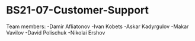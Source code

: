 # BS21-07-Customer-Support
Team members: 
-Damir Afliatonov
-Ivan Kobets
-Askar Kadyrgulov
-Makar Vavilov
-David Polischuk
-Nikolai Ershov
